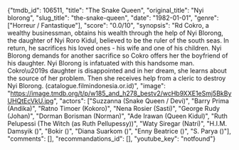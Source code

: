 {"tmdb_id": 106511, "title": "The Snake Queen", "original_title": "Nyi blorong", "slug_title": "the-snake-queen", "date": "1982-01-01", "genre": ["Horreur / Fantastique"], "score": "0.0/10", "synopsis": "Rd Cokro, a wealthy businessman, obtains his wealth through the help of Nyi Blorong, the daughter of Nyi Roro Kidul, believed to be the ruler of the south seas. In return, he sacrifices his loved ones - his wife and one of his children. Nyi Blorong demands for another sacrifice so Cokro offers her the boyfriend of his daughter. Nyi Blorong is infatuated with this handsome man. Cokro\u2019s daughter is disappointed and in her dream, she learns about the source of her problem. Then she receives help from a cleric to destroy Nyi Blorong. (catalogue.filmindonesia.or.id)", "image": "https://image.tmdb.org/t/p/w185_and_h278_bestv2/wcHb9XXE1eSmj5BkByUHQtEcVkU.jpg", "actors": ["Suzzanna (Snake Queen / Devi)", "Barry Prima (Andika)", "Ratno Timoer (Kokoro)", "Nena Rosier (Sasti)", "George Rudy (Johan)", "Dorman Borisman (Norman)", "Ade Irawan (Queen Kidul)", "Ruth Pelupessi (The Witch (as Ruth Pellupessy))", "Waty Siregar (Natri)", "H.I.M. Damsyik ()", "Bokir ()", "Diana Suarkom ()", "Enny Beatrice ()", "S. Parya ()"], "comments": [], "recommandations_id": [], "youtube_key": "notfound"}